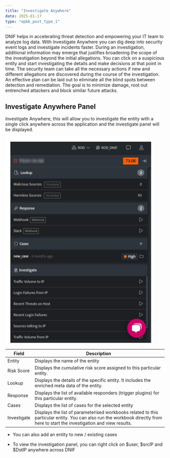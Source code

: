 ```yaml
---
title: "Investigate Anywhere"
date: 2025-01-17
type: "epkb_post_type_1"
---
```


DNIF helps in accelerating threat detection and empowering your IT team to analyze log data. With Investigate Anywhere you can dig deep into security event logs and investigate incidents faster. During an investigation, additional information may emerge that justifies broadening the scope of the investigation beyond the initial allegations. You can click on a suspicious entity and start investigating the details and make decisions at that point in time. The security team can take all the necessary actions if new and different allegations are discovered during the course of the investigation. An effective plan can be laid out to eliminate all the blind spots between detection and remediation. The goal is to minimize damage, root out entrenched attackers and block similar future attacks.

## **Investigate Anywhere Panel**  
  

Investigate Anywhere, this will allow you to investigate the entity with a single click anywhere across the application and the investigate panel will be displayed.  

![](./Investigate-Anywhere-img/Investigate-Anywhere-1.webp)

| **Field** | **Description** |
| --- | --- |
| Entity | Displays the name of the entity |
| Risk Score | Displays the cumulative risk score assigned to this particular entity. |
| Lookup | Displays the details of the specific entity. It includes the enriched meta data of the entity. |
| Response | Displays the list of available responders (trigger plugins) for this particular entity. |
| Cases | Displays the list of cases for the selected entity |
| Investigate | Displays the list of parameterised workbooks related to this particular entity. You can also run the workbook directly from here to start the investigation and view results. |

- You can also add an entity to new / existing cases

- To view the investigation panel, you can right click on $user, $srcIP and $DstIP anywhere across DNIF
